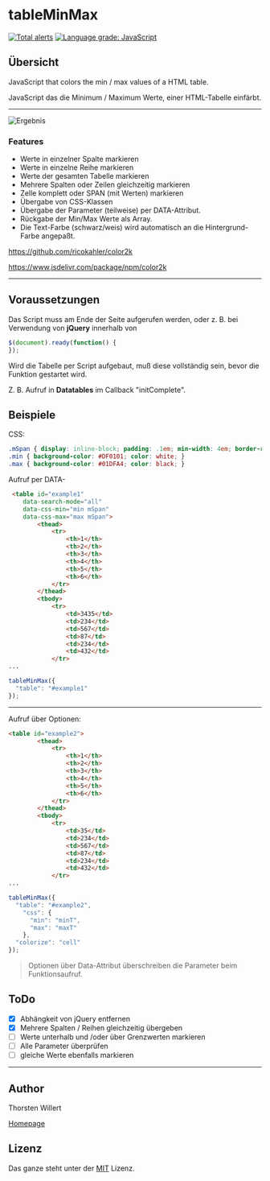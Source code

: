 # tableMinMax

[![Total alerts](https://img.shields.io/lgtm/alerts/g/THWillert/tableMinMax.svg?logo=lgtm&logoWidth=18)](https://lgtm.com/projects/g/THWillert/tableMinMax/alerts/)
[![Language grade: JavaScript](https://img.shields.io/lgtm/grade/javascript/g/THWillert/tableMinMax.svg?logo=lgtm&logoWidth=18)](https://lgtm.com/projects/g/THWillert/tableMinMax/context:javascript)


## Übersicht
JavaScript that colors the min / max values of a HTML table.

JavaScript das die Minimum / Maximum Werte, einer HTML-Tabelle einfärbt.

____

![Ergebnis](https://www.thorsten-willert.de/images/Software/JavaScript/Thorsten_H_Willert_-_JavaScript_tableMinMax_Beispiel-Tabelle.png)

### Features

- Werte in einzelner Spalte markieren
- Werte in einzelne Reihe markieren
- Werte der gesamten Tabelle markieren
- Mehrere Spalten oder Zeilen gleichzeitig markieren
- Zelle komplett oder SPAN (mit Werten)  markieren
- Übergabe von CSS-Klassen
- Übergabe der Parameter (teilweise) per DATA-Attribut.
- Rückgabe der Min/Max Werte als Array.
- Die Text-Farbe (schwarz/weis) wird automatisch an die Hintergrund-Farbe angepaßt.

https://github.com/ricokahler/color2k

https://www.jsdelivr.com/package/npm/color2k

___

## Voraussetzungen

Das Script muss am Ende der Seite aufgerufen werden, oder z. B. bei Verwendung von **jQuery** innerhalb von
``` JavaScript
$(document).ready(function() {
});
```

Wird die Tabelle per Script aufgebaut, muß diese vollständig sein, bevor die Funktion gestartet wird.

Z. B. Aufruf in **Datatables** im Callback "initComplete".

## Beispiele

CSS:
``` CSS
.mSpan { display: inline-block; padding: .1em; min-width: 4em; border-radius: .3em; }
.min { background-color: #DF0101; color: white; }
.max { background-color: #01DFA4; color: black; }
```

Aufruf per DATA-
``` html
 <table id="example1"
    data-search-mode="all"
    data-css-min="min mSpan"
    data-css-max="max mSpan">
        <thead>
            <tr>
                <th>1</th>
                <th>2</th>
                <th>3</th>
                <th>4</th>
                <th>5</th>
                <th>6</th>
            </tr>
        </thead>
        <tbody>
            <tr>
                <td>3435</td>
                <td>234</td>
                <td>567</td>
                <td>87</td>
                <td>234</td>
                <td>432</td>
            </tr>
...
```
``` JavaScript
tableMinMax({
  "table": "#example1"
});
```
____

Aufruf über Optionen:
``` html
<table id="example2">
        <thead>
            <tr>
                <th>1</th>
                <th>2</th>
                <th>3</th>
                <th>4</th>
                <th>5</th>
                <th>6</th>
            </tr>
        </thead>
        <tbody>
            <tr>
                <td>35</td>
                <td>234</td>
                <td>567</td>
                <td>87</td>
                <td>234</td>
                <td>432</td>
            </tr>
...
```
``` JavaScript
tableMinMax({
  "table": "#example2",
    "css": {
      "min": "minT",
      "max": "maxT"
    },
  "colorize": "cell"
});
```
> 
> Optionen über Data-Attribut überschreiben die Parameter beim Funktionsaufruf.
>

## ToDo

- [x] Abhängkeit von jQuery entfernen
- [x] Mehrere Spalten / Reihen gleichzeitig übergeben
- [ ] Werte unterhalb und /oder über Grenzwerten markieren
- [ ] Alle Parameter überprüfen
- [ ] gleiche Werte ebenfalls markieren
 ___

## Author
Thorsten Willert

[Homepage](https://www.thorsten-willert.de/software/javascript/tableminmax)

## Lizenz
Das ganze steht unter der [MIT](https://github.com/THWillert/tableMinMax/blob/master/LICENSE) Lizenz.


